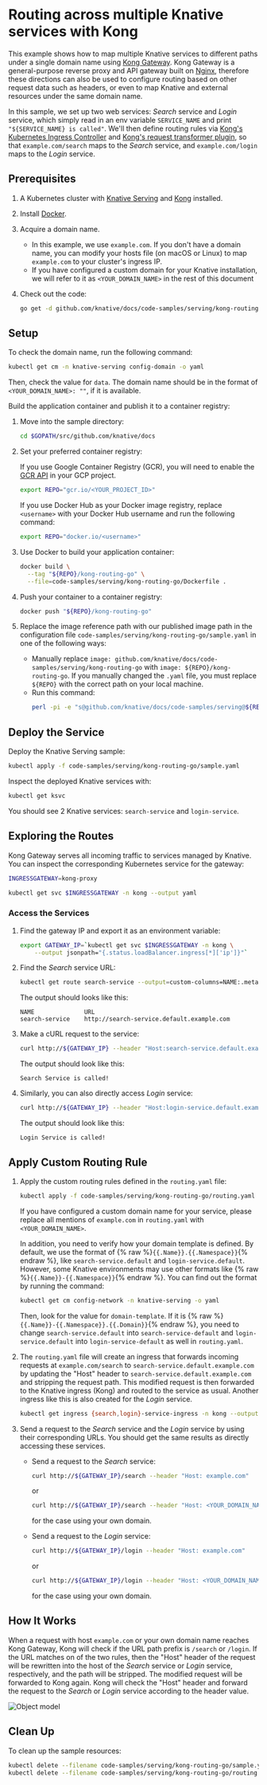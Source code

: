 # Routing across multiple Knative services with Kong

This example shows how to map multiple Knative services to different paths under
a single domain name using [Kong Gateway](https://docs.konghq.com/gateway-oss/).
Kong Gateway is a general-purpose reverse proxy and API gateway built on
[Nginx](https://www.nginx.com/), therefore these directions can also be used to
configure routing based on other request data such as headers, or even to map
Knative and external resources under the same domain name.

In this sample, we set up two web services: _Search_ service and _Login_
service, which simply read in an env variable `SERVICE_NAME` and print
`"${SERVICE_NAME} is called"`. We'll then define routing rules via [Kong's
Kubernetes Ingress
Controller](https://docs.konghq.com/kubernetes-ingress-controller/) and [Kong's
request transformer
plugin](https://docs.konghq.com/hub/kong-inc/request-transformer/), so that
`example.com/search` maps to the _Search_ service, and `example.com/login` maps
to the _Login_ service.

## Prerequisites

1.  A Kubernetes cluster with [Knative Serving](https://knative.dev/docs/install/serving/install-serving-with-yaml) and
    [Kong](https://docs.konghq.com/kubernetes-ingress-controller/1.3.x/guides/using-kong-with-knative/)
    installed.
1.  Install
    [Docker](https://docs.docker.com/get-started/#prepare-your-docker-environment).
1.  Acquire a domain name.
    - In this example, we use `example.com`. If you don't have a domain name,
      you can modify your hosts file (on macOS or Linux) to map `example.com` to
      your cluster's ingress IP.
    - If you have configured a custom domain for your Knative installation, we
      will refer to it as `<YOUR_DOMAIN_NAME>` in the rest of this document
1.  Check out the code:

    ```bash
    go get -d github.com/knative/docs/code-samples/serving/kong-routing-go
    ```

## Setup

To check the domain name, run the following command:

```bash
kubectl get cm -n knative-serving config-domain -o yaml
```

Then, check the value for `data`. The domain name should be in the format of
`<YOUR_DOMAIN_NAME>: ""`, if it is available.

Build the application container and publish it to a container registry:

1.  Move into the sample directory:

    ```bash
    cd $GOPATH/src/github.com/knative/docs
    ```

1.  Set your preferred container registry:

    If you use Google Container Registry (GCR), you will need to enable the [GCR
    API](https://console.cloud.google.com/apis/library/containerregistry.googleapis.com)
    in your GCP project.

    ```bash
    export REPO="gcr.io/<YOUR_PROJECT_ID>"
    ```

    If you use Docker Hub as your Docker image registry, replace `<username>`
    with your Docker Hub username and run the following command:

    ```bash
    export REPO="docker.io/<username>"
    ```

1.  Use Docker to build your application container:

    ```bash
    docker build \
      --tag "${REPO}/kong-routing-go" \
      --file=code-samples/serving/kong-routing-go/Dockerfile .
    ```

1.  Push your container to a container registry:

    ```bash
    docker push "${REPO}/kong-routing-go"
    ```

1.  Replace the image reference path with our published image path in the
    configuration file `code-samples/serving/kong-routing-go/sample.yaml` in one
    of the following ways:

    - Manually replace `image:
      github.com/knative/docs/code-samples/serving/kong-routing-go` with `image:
      ${REPO}/kong-routing-go`. If you manually changed the `.yaml` file, you
      must replace `${REPO}` with the correct path on your local machine.
    - Run this command:
      ```bash
      perl -pi -e "s@github.com/knative/docs/code-samples/serving@${REPO}@g" code-samples/serving/kong-routing-go/sample.yaml
      ```

## Deploy the Service

Deploy the Knative Serving sample:

```bash
kubectl apply -f code-samples/serving/kong-routing-go/sample.yaml
```

Inspect the deployed Knative services with:

```bash
kubectl get ksvc
```

You should see 2 Knative services: `search-service` and `login-service`.

## Exploring the Routes

Kong Gateway serves all incoming traffic to services managed by Knative. You can
inspect the corresponding Kubernetes service for the gateway:

```bash
INGRESSGATEWAY=kong-proxy

kubectl get svc $INGRESSGATEWAY -n kong --output yaml
```

### Access the Services

1.  Find the gateway IP and export it as an environment variable:

    ```bash
    export GATEWAY_IP=`kubectl get svc $INGRESSGATEWAY -n kong \
        --output jsonpath="{.status.loadBalancer.ingress[*]['ip']}"`
    ```

1.  Find the _Search_ service URL:

    ```bash
    kubectl get route search-service --output=custom-columns=NAME:.metadata.name,URL:.status.url
    ```

    The output should looks like this:

    ```
    NAME              URL
    search-service    http://search-service.default.example.com
    ```

1.  Make a cURL request to the service:

    ```bash
    curl http://${GATEWAY_IP} --header "Host:search-service.default.example.com"
    ```

    The output should look like this:

    ```
    Search Service is called!
    ```

1.  Similarly, you can also directly access _Login_ service:

    ```bash
    curl http://${GATEWAY_IP} --header "Host:login-service.default.example.com"
    ```

    The output should look like this:

    ```
    Login Service is called!
    ```

## Apply Custom Routing Rule

1.  Apply the custom routing rules defined in the `routing.yaml` file:

    ```bash
    kubectl apply -f code-samples/serving/kong-routing-go/routing.yaml
    ```

    If you have configured a custom domain name for your service, please replace
    all mentions of `example.com` in `routing.yaml` with `<YOUR_DOMAIN_NAME>`.

    In addition, you need to verify how your domain template is defined. By
    default, we use the format of {% raw %}`{{.Name}}.{{.Namespace}}`{% endraw
    %}, like `search-service.default` and `login-service.default`. However, some
    Knative environments may use other formats like {% raw
    %}`{{.Name}}-{{.Namespace}}`{% endraw %}. You can find out the format by
    running the command:

    ```bash
    kubectl get cm config-network -n knative-serving -o yaml
    ```

    Then, look for the value for `domain-template`. If it is {% raw
    %}`{{.Name}}-{{.Namespace}}.{{.Domain}}`{% endraw %}, you need to change
    `search-service.default` into `search-service-default` and
    `login-service.default` into `login-service-default` as well in
    `routing.yaml`.

1.  The `routing.yaml` file will create an ingress that forwards incoming
    requests at `example.com/search` to `search-service.default.example.com` by
    updating the "Host" header to `search-service.default.example.com` and
    stripping the request path. This modified request is then forwarded to the
    Knative ingress (Kong) and routed to the service as usual. Another ingress
    like this is also created for the _Login_ service.

    ```bash
    kubectl get ingress {search,login}-service-ingress -n kong --output yaml
    ```

1.  Send a request to the _Search_ service and the _Login_ service by using
    their corresponding URLs. You should get the same results as directly
    accessing these services.

    - Send a request to the _Search_ service:
      ```bash
      curl http://${GATEWAY_IP}/search --header "Host: example.com"
      ```
      or
      ```bash
      curl http://${GATEWAY_IP}/search --header "Host: <YOUR_DOMAIN_NAME>"
      ```
      for the case using your own domain.

    - Send a request to the _Login_ service:
      ```bash
      curl http://${GATEWAY_IP}/login --header "Host: example.com"
      ```
      or
      ```bash
      curl http://${GATEWAY_IP}/login --header "Host: <YOUR_DOMAIN_NAME>"
      ```
      for the case using your own domain.

## How It Works

When a request with host `example.com` or your own domain name reaches Kong
Gateway, Kong will check if the URL path prefix is `/search` or `/login`. If the
URL matches on of the two rules, then the "Host" header of the request will be
rewritten into the host of the _Search_ service or _Login_ service,
respectively, and the path will be stripped. The modified request will be
forwarded to Kong again. Kong will check the "Host" header and forward the
request to the _Search_ or _Login_ service according to the header value.

![Object model](images/kong-routing-sample-flow.png)

## Clean Up

To clean up the sample resources:

```bash
kubectl delete --filename code-samples/serving/kong-routing-go/sample.yaml
kubectl delete --filename code-samples/serving/kong-routing-go/routing.yaml
```
